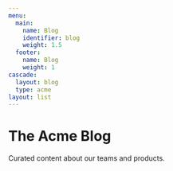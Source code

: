```yaml
---
menu:
  main:
    name: Blog
    identifier: blog
    weight: 1.5
  footer:
    name: Blog
    weight: 1
cascade:
  layout: blog
  type: acme
layout: list
---
```

The Acme Blog
============

Curated content about our teams and products.
